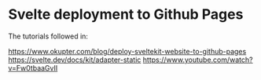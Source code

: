 # Svelte deployment to Github Pages

The tutorials followed in:

https://www.okupter.com/blog/deploy-sveltekit-website-to-github-pages
https://svelte.dev/docs/kit/adapter-static
https://www.youtube.com/watch?v=Fw0tbaaGvII
